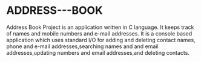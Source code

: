 # ADDRESS---BOOK
Address Book Project is an application written in C language. It keeps track of names and mobile numbers and e-mail addresses. It is a console based application which uses standard I/O for adding and deleting contact names, phone and e-mail addresses,searching names and and email addresses,updating numbers and email addresses,and deleting contacts.
